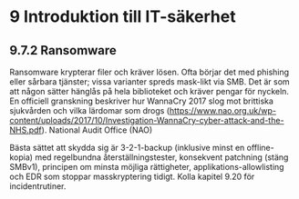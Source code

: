 # 9 Introduktion till IT-säkerhet

## 9.7.2 Ransomware

Ransomware krypterar filer och kräver lösen. Ofta börjar det med phishing eller sårbara tjänster; vissa varianter spreds mask-likt via SMB. Det är som att någon sätter hänglås på hela biblioteket och kräver pengar för nyckeln. En officiell granskning beskriver hur WannaCry 2017 slog mot brittiska sjukvården och vilka lärdomar som drogs (https://www.nao.org.uk/wp-content/uploads/2017/10/Investigation-WannaCry-cyber-attack-and-the-NHS.pdf). National Audit Office (NAO)

Bästa sättet att skydda sig är 3-2-1-backup (inklusive minst en offline-kopia) med regelbundna återställningstester, konsekvent patchning (stäng SMBv1), principen om minsta möjliga rättigheter, applikations-allowlisting och EDR som stoppar masskryptering tidigt. Kolla kapitel 9.20 för incidentrutiner.

